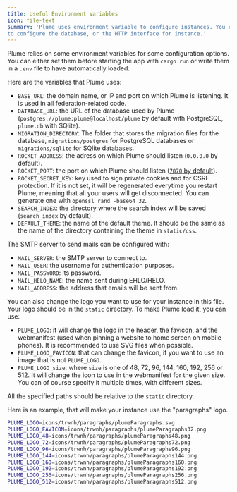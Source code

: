```yaml
---
title: Useful Environment Variables
icon: file-text
summary: 'Plume uses environment variable to configure instances. You can use them
to configure the database, or the HTTP interface for instance.'
---
```


Plume relies on some environment variables for some configuration options. You can either set them before
starting the app with `cargo run` or write them in a `.env` file to have automatically loaded.

Here are the variables that Plume uses:

- `BASE_URL`: the domain name, or IP and port on which Plume is listening. It is used in all federation-related code.
- `DATABASE_URL`: the URL of the database used by Plume (`postgres://plume:plume@localhost/plume` by default with PostgreSQL, `plume.db` with SQlite).
- `MIGRATION_DIRECTORY`: The folder that stores the migration files for the database, `migrations/postgres` for PostgreSQL databases or `migrations/sqlite` for SQlite databases.
- `ROCKET_ADDRESS`: the adress on which Plume should listen (`0.0.0.0` by default).
- `ROCKET_PORT`: the port on which Plume should listen ([`7878` by default](https://twitter.com/ag_dubs/status/852559264510070784)).
- `ROCKET_SECRET_KEY`: key used to sign private cookies and for CSRF protection. If it is not set, it will be regenerated everytime you restart Plume,
meaning that all your users will get disconnected. You can generate one with `openssl rand -base64 32`.
- `SEARCH_INDEX`: the directory where the search index will be saved (`search_index` by default).
- `DEFAULT_THEME`: the name of the default theme. It should be the same as the name of the directory containing the theme in `static/css`.

The SMTP server to send mails can be configured with:

- `MAIL_SERVER`: the SMTP server to connect to.
- `MAIL_USER`: the username for authentication purposes.
- `MAIL_PASSWORD`: its password.
- `MAIL_HELO_NAME`: the name sent during EHLO/HELO.
- `MAIL_ADDRESS`: the address that emails will be sent from.

You can also change the logo you want to use for your instance in this file. Your logo should be in the `static` directory.
To make Plume load it, you can use:

- `PLUME_LOGO`: it will change the logo in the header, the favicon, and the webmanifest (used when pinning a website
to home screen on mobile phones). It is recommended to use SVG files when possible.
- `PLUME_LOGO_FAVICON`: that can change the favicon, if you want to use an image that is not `PLUME_LOGO`.
- `PLUME_LOGO_size`: where `size` is one of 48, 72, 96, 144, 160, 192, 256 or 512. It will change the icon to use
in the webmanifest for the given size. You can of course specify it multiple times, with different sizes.

All the specified paths should be relative to the `static` directory.

Here is an example, that will make your instance use the "paragraphs" logo.

```bash
PLUME_LOGO=icons/trwnh/paragraphs/plumeParagraphs.svg
PLUME_LOGO_FAVICON=icons/trwnh/paragraphs/plumeParagraphs32.png
PLUME_LOGO_48=icons/trwnh/paragraphs/plumeParagraphs48.png
PLUME_LOGO_72=icons/trwnh/paragraphs/plumeParagraphs72.png
PLUME_LOGO_96=icons/trwnh/paragraphs/plumeParagraphs96.png
PLUME_LOGO_144=icons/trwnh/paragraphs/plumeParagraphs144.png
PLUME_LOGO_160=icons/trwnh/paragraphs/plumeParagraphs160.png
PLUME_LOGO_192=icons/trwnh/paragraphs/plumeParagraphs192.png
PLUME_LOGO_256=icons/trwnh/paragraphs/plumeParagraphs256.png
PLUME_LOGO_512=icons/trwnh/paragraphs/plumeParagraphs512.png
```
